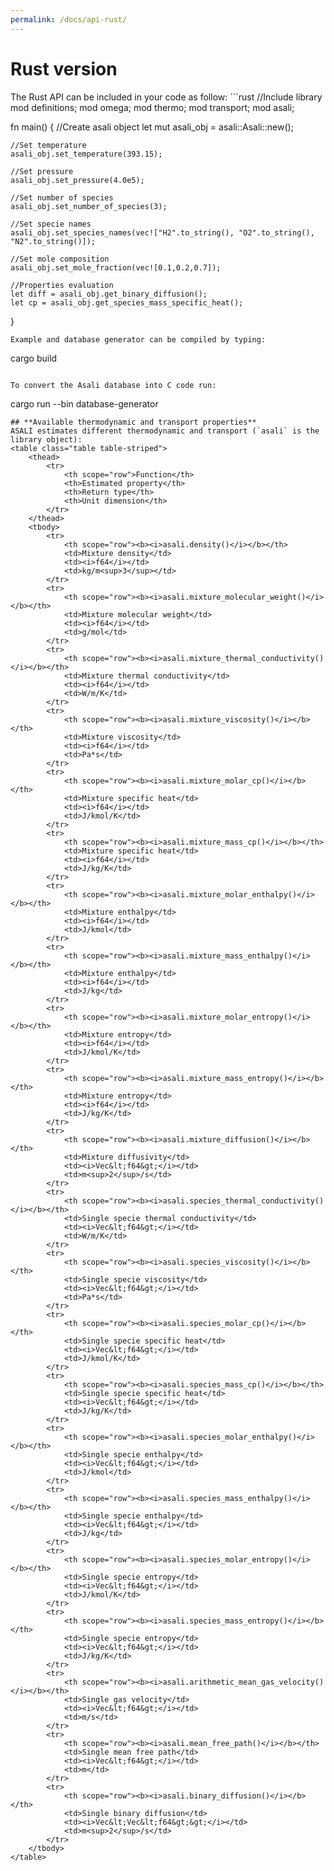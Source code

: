 ```yaml
---
permalink: /docs/api-rust/
---
```

<h1 class="text-left"><b>Rust version</b></h1>
The Rust API can be included in your code as follow:  
```rust
//Include library
mod definitions;
mod omega;
mod thermo;
mod transport;
mod asali;

fn main() {
    //Create asali object
    let mut asali_obj = asali::Asali::new();
    
    //Set temperature
    asali_obj.set_temperature(393.15);

    //Set pressure
    asali_obj.set_pressure(4.0e5);
    
    //Set number of species
    asali_obj.set_number_of_species(3);
    
    //Set specie names
    asali_obj.set_species_names(vec!["H2".to_string(), "O2".to_string(), "N2".to_string()]);
    
    //Set mole composition
    asali_obj.set_mole_fraction(vec![0.1,0.2,0.7]);

    //Properties evaluation
    let diff = asali_obj.get_binary_diffusion();
    let cp = asali_obj.get_species_mass_specific_heat();
}
```
Example and database generator can be compiled by typing:
```
cargo build
```

To convert the Asali database into C code run:
```
cargo run --bin database-generator
```
## **Available thermodynamic and transport properties**
ASALI estimates different thermodynamic and transport (`asali` is the library object):
<table class="table table-striped">
    <thead>
        <tr>
            <th scope="row">Function</th>
            <th>Estimated property</th>
            <th>Return type</th>
            <th>Unit dimension</th>
        </tr>
    </thead>
    <tbody>
        <tr>
            <th scope="row"><b><i>asali.density()</i></b></th>
            <td>Mixture density</td>
            <td><i>f64</i></td>
            <td>kg/m<sup>3</sup></td>
        </tr>
        <tr>
            <th scope="row"><b><i>asali.mixture_molecular_weight()</i></b></th>
            <td>Mixture molecular weight</td>
            <td><i>f64</i></td>
            <td>g/mol</td>
        </tr>
        <tr>
            <th scope="row"><b><i>asali.mixture_thermal_conductivity()</i></b></th>
            <td>Mixture thermal conductivity</td>
            <td><i>f64</i></td>
            <td>W/m/K</td>
        </tr>
        <tr>
            <th scope="row"><b><i>asali.mixture_viscosity()</i></b></th>
            <td>Mixture viscosity</td>
            <td><i>f64</i></td>
            <td>Pa*s</td>
        </tr>
        <tr>
            <th scope="row"><b><i>asali.mixture_molar_cp()</i></b></th>
            <td>Mixture specific heat</td>
            <td><i>f64</i></td>
            <td>J/kmol/K</td>
        </tr>
        <tr>
            <th scope="row"><b><i>asali.mixture_mass_cp()</i></b></th>
            <td>Mixture specific heat</td>
            <td><i>f64</i></td>
            <td>J/kg/K</td>
        </tr>
        <tr>
            <th scope="row"><b><i>asali.mixture_molar_enthalpy()</i></b></th>
            <td>Mixture enthalpy</td>
            <td><i>f64</i></td>
            <td>J/kmol</td>
        </tr>
        <tr>
            <th scope="row"><b><i>asali.mixture_mass_enthalpy()</i></b></th>
            <td>Mixture enthalpy</td>
            <td><i>f64</i></td>
            <td>J/kg</td>
        </tr>
        <tr>
            <th scope="row"><b><i>asali.mixture_molar_entropy()</i></b></th>
            <td>Mixture entropy</td>
            <td><i>f64</i></td>
            <td>J/kmol/K</td>
        </tr>
        <tr>
            <th scope="row"><b><i>asali.mixture_mass_entropy()</i></b></th>
            <td>Mixture entropy</td>
            <td><i>f64</i></td>
            <td>J/kg/K</td>
        </tr>
        <tr>
            <th scope="row"><b><i>asali.mixture_diffusion()</i></b></th>
            <td>Mixture diffusivity</td>
            <td><i>Vec&lt;f64&gt;</i></td>
            <td>m<sup>2</sup>/s</td>
        </tr>
        <tr>
            <th scope="row"><b><i>asali.species_thermal_conductivity()</i></b></th>
            <td>Single specie thermal conductivity</td>
            <td><i>Vec&lt;f64&gt;</i></td>
            <td>W/m/K</td>
        </tr>
        <tr>
            <th scope="row"><b><i>asali.species_viscosity()</i></b></th>
            <td>Single specie viscosity</td>
            <td><i>Vec&lt;f64&gt;</i></td>
            <td>Pa*s</td>
        </tr>
        <tr>
            <th scope="row"><b><i>asali.species_molar_cp()</i></b></th>
            <td>Single specie specific heat</td>
            <td><i>Vec&lt;f64&gt;</i></td>
            <td>J/kmol/K</td>
        </tr>
        <tr>
            <th scope="row"><b><i>asali.species_mass_cp()</i></b></th>
            <td>Single specie specific heat</td>
            <td><i>Vec&lt;f64&gt;</i></td>
            <td>J/kg/K</td>
        </tr>
        <tr>
            <th scope="row"><b><i>asali.species_molar_enthalpy()</i></b></th>
            <td>Single specie enthalpy</td>
            <td><i>Vec&lt;f64&gt;</i></td>
            <td>J/kmol</td>
        </tr>
        <tr>
            <th scope="row"><b><i>asali.species_mass_enthalpy()</i></b></th>
            <td>Single specie enthalpy</td>
            <td><i>Vec&lt;f64&gt;</i></td>
            <td>J/kg</td>
        </tr>
        <tr>
            <th scope="row"><b><i>asali.species_molar_entropy()</i></b></th>
            <td>Single specie entropy</td>
            <td><i>Vec&lt;f64&gt;</i></td>
            <td>J/kmol/K</td>
        </tr>
        <tr>
            <th scope="row"><b><i>asali.species_mass_entropy()</i></b></th>
            <td>Single specie entropy</td>
            <td><i>Vec&lt;f64&gt;</i></td>
            <td>J/kg/K</td>
        </tr>
        <tr>
            <th scope="row"><b><i>asali.arithmetic_mean_gas_velocity()</i></b></th>
            <td>Single gas velocity</td>
            <td><i>Vec&lt;f64&gt;</i></td>
            <td>m/s</td>
        </tr>
        <tr>
            <th scope="row"><b><i>asali.mean_free_path()</i></b></th>
            <td>Single mean free path</td>
            <td><i>Vec&lt;f64&gt;</i></td>
            <td>m</td>
        </tr>
        <tr>
            <th scope="row"><b><i>asali.binary_diffusion()</i></b></th>
            <td>Single binary diffusion</td>
            <td><i>Vec&lt;Vec&lt;f64&gt;&gt;</i></td>
            <td>m<sup>2</sup>/s</td>
        </tr>
    </tbody>
</table>